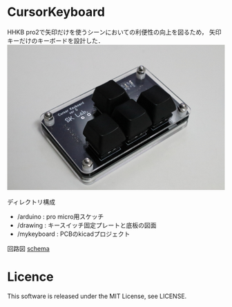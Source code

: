 # CursorKeyboard
HHKB pro2で矢印だけを使うシーンにおいての利便性の向上を図るため，
矢印キーだけのキーボードを設計した．
![kb1](https://github.com/conys/CursorKeyboard/blob/image/images/kb1.JPG)

ディレクトリ構成
- /arduino  : pro micro用スケッチ
- /drawing  : キースイッチ固定プレートと底板の図面
- /mykeyboard  : PCBのkicadプロジェクト

回路図
[schema](https://github.com/conys/CursorKeyboard/blob/image/images/schematic.pdf)

# Licence
This software is released under the MIT License, see LICENSE.
